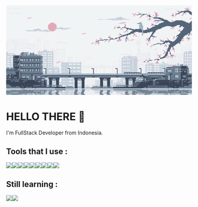 <p align="center">
    <img src="/img/68747470733a2f2f632e74656e6f722e636f6d2f7a48693179792d5179545541414141642f616e696d652d747261696e2e676966.gif">
</p>

# HELLO THERE :wave:
<p>
    I'm FullStack Developer from Indonesia.
</p>

## Tools that I use :
<p>
    <img height="30px" align="left" src="https://upload.wikimedia.org/wikipedia/commons/5/51/Windows_Terminal_logo.svg">
    <img height="30px" align="left" src="https://upload.wikimedia.org/wikipedia/commons/3/3f/Git_icon.svg">
    <img height="30px" align="left" src="https://upload.wikimedia.org/wikipedia/commons/9/9f/Vimlogo.svg">
    <img height="30px" align="left" src="https://upload.wikimedia.org/wikipedia/commons/9/9a/Visual_Studio_Code_1.35_icon.svg">
    <img height="30px" align="left" src="https://upload.wikimedia.org/wikipedia/commons/1/18/ISO_C%2B%2B_Logo.svg">
    <img height="30px" align="left" src="https://upload.wikimedia.org/wikipedia/commons/6/61/HTML5_logo_and_wordmark.svg">
    <img height="30px" align="left" src="https://upload.wikimedia.org/wikipedia/commons/d/d5/CSS3_logo_and_wordmark.svg">
    <img height="30px" align="left" src="https://upload.wikimedia.org/wikipedia/commons/9/99/Unofficial_JavaScript_logo_2.svg">
    <img height="30px" align="left" src="https://upload.wikimedia.org/wikipedia/commons/2/27/PHP-logo.svg">
</p>

<br>

## Still learning :
<p>
    <img height="30px" align="left" src="https://upload.wikimedia.org/wikipedia/commons/9/9a/Laravel.svg">
    <img height="30px" align="left" src="https://upload.wikimedia.org/wikipedia/commons/a/a7/React-icon.svg">
</p>

<!-- <img height="30px" align="left" src=""> -->